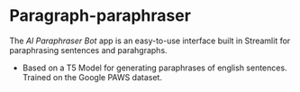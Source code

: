 # Paragraph-paraphraser

 The *AI Paraphraser Bot* app is an easy-to-use interface built in Streamlit for paraphrasing sentences and parahgraphs.
-   Based on a T5 Model for generating paraphrases of english sentences. Trained on the Google PAWS dataset.​
